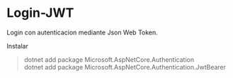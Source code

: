 # Login-JWT
Login con autenticacion mediante Json Web Token.


Instalar 
>dotnet add package Microsoft.AspNetCore.Authentication<br>
>dotnet add package Microsoft.AspNetCore.Authentication.JwtBearer
